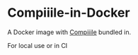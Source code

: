 # Compiiile-in-Docker

A Docker image with [Compiiile](https://github.com/compiiile/compiiile) bundled in.

For local use or in CI
